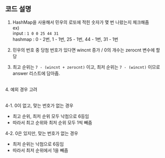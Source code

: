 ## 코드 설명

1. HashMap을 사용해서 민우의 로또에 적힌 숫자가 몇 번 나왔는지 체크해줌<br/>
ex) <br/>
input : ```1 0 0 25 44 31```<br/>
hashmap : 0 - 2번, 1 - 1번, 25 - 1번, 44 - 1번, 31 - 1번<br/>

2. 민우의 번호 중 당첨 번호가 있다면 wincnt 증가 / 0의 개수는 zerocnt 변수에 할당

3. 최고 순위는 ```7 - (wincnt + zerocnt)``` 이고, 최저 순위는 ```7 - (wincnt)``` 이므로 answer 리스트에 담아줌.
<br/>
4. 예외 경우 고려

<br/>4-1. 0이 없고, 맞는 번호가 없는 경우
- 최고 순위, 최저 순위 모두 낙첨으로 6등임
- 따라서 최고 순위와 최저 순위 모두 1씩 빼줌

4-2. 0은 있지만, 맞는 번호가 없는 경우

- 최저 순위는 낙첨으로 6등임
- 따라서 최저 순위에서 1을 빼줌
